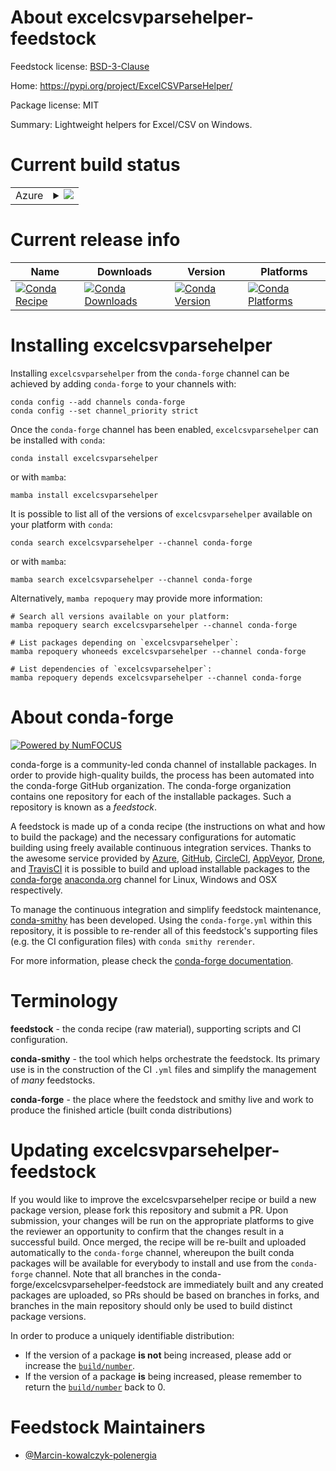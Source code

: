 About excelcsvparsehelper-feedstock
===================================

Feedstock license: [BSD-3-Clause](https://github.com/conda-forge/excelcsvparsehelper-feedstock/blob/main/LICENSE.txt)

Home: https://pypi.org/project/ExcelCSVParseHelper/

Package license: MIT

Summary: Lightweight helpers for Excel/CSV on Windows.

Current build status
====================


<table>
    
  <tr>
    <td>Azure</td>
    <td>
      <details>
        <summary>
          <a href="https://dev.azure.com/conda-forge/feedstock-builds/_build/latest?definitionId=26361&branchName=main">
            <img src="https://dev.azure.com/conda-forge/feedstock-builds/_apis/build/status/excelcsvparsehelper-feedstock?branchName=main">
          </a>
        </summary>
        <table>
          <thead><tr><th>Variant</th><th>Status</th></tr></thead>
          <tbody><tr>
              <td>win_64_python3.10.____cpython</td>
              <td>
                <a href="https://dev.azure.com/conda-forge/feedstock-builds/_build/latest?definitionId=26361&branchName=main">
                  <img src="https://dev.azure.com/conda-forge/feedstock-builds/_apis/build/status/excelcsvparsehelper-feedstock?branchName=main&jobName=win&configuration=win%20win_64_python3.10.____cpython" alt="variant">
                </a>
              </td>
            </tr><tr>
              <td>win_64_python3.11.____cpython</td>
              <td>
                <a href="https://dev.azure.com/conda-forge/feedstock-builds/_build/latest?definitionId=26361&branchName=main">
                  <img src="https://dev.azure.com/conda-forge/feedstock-builds/_apis/build/status/excelcsvparsehelper-feedstock?branchName=main&jobName=win&configuration=win%20win_64_python3.11.____cpython" alt="variant">
                </a>
              </td>
            </tr><tr>
              <td>win_64_python3.12.____cpython</td>
              <td>
                <a href="https://dev.azure.com/conda-forge/feedstock-builds/_build/latest?definitionId=26361&branchName=main">
                  <img src="https://dev.azure.com/conda-forge/feedstock-builds/_apis/build/status/excelcsvparsehelper-feedstock?branchName=main&jobName=win&configuration=win%20win_64_python3.12.____cpython" alt="variant">
                </a>
              </td>
            </tr><tr>
              <td>win_64_python3.13.____cp313</td>
              <td>
                <a href="https://dev.azure.com/conda-forge/feedstock-builds/_build/latest?definitionId=26361&branchName=main">
                  <img src="https://dev.azure.com/conda-forge/feedstock-builds/_apis/build/status/excelcsvparsehelper-feedstock?branchName=main&jobName=win&configuration=win%20win_64_python3.13.____cp313" alt="variant">
                </a>
              </td>
            </tr><tr>
              <td>win_64_python3.14.____cp314</td>
              <td>
                <a href="https://dev.azure.com/conda-forge/feedstock-builds/_build/latest?definitionId=26361&branchName=main">
                  <img src="https://dev.azure.com/conda-forge/feedstock-builds/_apis/build/status/excelcsvparsehelper-feedstock?branchName=main&jobName=win&configuration=win%20win_64_python3.14.____cp314" alt="variant">
                </a>
              </td>
            </tr>
          </tbody>
        </table>
      </details>
    </td>
  </tr>
</table>

Current release info
====================

| Name | Downloads | Version | Platforms |
| --- | --- | --- | --- |
| [![Conda Recipe](https://img.shields.io/badge/recipe-excelcsvparsehelper-green.svg)](https://anaconda.org/conda-forge/excelcsvparsehelper) | [![Conda Downloads](https://img.shields.io/conda/dn/conda-forge/excelcsvparsehelper.svg)](https://anaconda.org/conda-forge/excelcsvparsehelper) | [![Conda Version](https://img.shields.io/conda/vn/conda-forge/excelcsvparsehelper.svg)](https://anaconda.org/conda-forge/excelcsvparsehelper) | [![Conda Platforms](https://img.shields.io/conda/pn/conda-forge/excelcsvparsehelper.svg)](https://anaconda.org/conda-forge/excelcsvparsehelper) |

Installing excelcsvparsehelper
==============================

Installing `excelcsvparsehelper` from the `conda-forge` channel can be achieved by adding `conda-forge` to your channels with:

```
conda config --add channels conda-forge
conda config --set channel_priority strict
```

Once the `conda-forge` channel has been enabled, `excelcsvparsehelper` can be installed with `conda`:

```
conda install excelcsvparsehelper
```

or with `mamba`:

```
mamba install excelcsvparsehelper
```

It is possible to list all of the versions of `excelcsvparsehelper` available on your platform with `conda`:

```
conda search excelcsvparsehelper --channel conda-forge
```

or with `mamba`:

```
mamba search excelcsvparsehelper --channel conda-forge
```

Alternatively, `mamba repoquery` may provide more information:

```
# Search all versions available on your platform:
mamba repoquery search excelcsvparsehelper --channel conda-forge

# List packages depending on `excelcsvparsehelper`:
mamba repoquery whoneeds excelcsvparsehelper --channel conda-forge

# List dependencies of `excelcsvparsehelper`:
mamba repoquery depends excelcsvparsehelper --channel conda-forge
```


About conda-forge
=================

[![Powered by
NumFOCUS](https://img.shields.io/badge/powered%20by-NumFOCUS-orange.svg?style=flat&colorA=E1523D&colorB=007D8A)](https://numfocus.org)

conda-forge is a community-led conda channel of installable packages.
In order to provide high-quality builds, the process has been automated into the
conda-forge GitHub organization. The conda-forge organization contains one repository
for each of the installable packages. Such a repository is known as a *feedstock*.

A feedstock is made up of a conda recipe (the instructions on what and how to build
the package) and the necessary configurations for automatic building using freely
available continuous integration services. Thanks to the awesome service provided by
[Azure](https://azure.microsoft.com/en-us/services/devops/), [GitHub](https://github.com/),
[CircleCI](https://circleci.com/), [AppVeyor](https://www.appveyor.com/),
[Drone](https://cloud.drone.io/welcome), and [TravisCI](https://travis-ci.com/)
it is possible to build and upload installable packages to the
[conda-forge](https://anaconda.org/conda-forge) [anaconda.org](https://anaconda.org/)
channel for Linux, Windows and OSX respectively.

To manage the continuous integration and simplify feedstock maintenance,
[conda-smithy](https://github.com/conda-forge/conda-smithy) has been developed.
Using the ``conda-forge.yml`` within this repository, it is possible to re-render all of
this feedstock's supporting files (e.g. the CI configuration files) with ``conda smithy rerender``.

For more information, please check the [conda-forge documentation](https://conda-forge.org/docs/).

Terminology
===========

**feedstock** - the conda recipe (raw material), supporting scripts and CI configuration.

**conda-smithy** - the tool which helps orchestrate the feedstock.
                   Its primary use is in the construction of the CI ``.yml`` files
                   and simplify the management of *many* feedstocks.

**conda-forge** - the place where the feedstock and smithy live and work to
                  produce the finished article (built conda distributions)


Updating excelcsvparsehelper-feedstock
======================================

If you would like to improve the excelcsvparsehelper recipe or build a new
package version, please fork this repository and submit a PR. Upon submission,
your changes will be run on the appropriate platforms to give the reviewer an
opportunity to confirm that the changes result in a successful build. Once
merged, the recipe will be re-built and uploaded automatically to the
`conda-forge` channel, whereupon the built conda packages will be available for
everybody to install and use from the `conda-forge` channel.
Note that all branches in the conda-forge/excelcsvparsehelper-feedstock are
immediately built and any created packages are uploaded, so PRs should be based
on branches in forks, and branches in the main repository should only be used to
build distinct package versions.

In order to produce a uniquely identifiable distribution:
 * If the version of a package **is not** being increased, please add or increase
   the [``build/number``](https://docs.conda.io/projects/conda-build/en/latest/resources/define-metadata.html#build-number-and-string).
 * If the version of a package **is** being increased, please remember to return
   the [``build/number``](https://docs.conda.io/projects/conda-build/en/latest/resources/define-metadata.html#build-number-and-string)
   back to 0.

Feedstock Maintainers
=====================

* [@Marcin-kowalczyk-polenergia](https://github.com/Marcin-kowalczyk-polenergia/)

